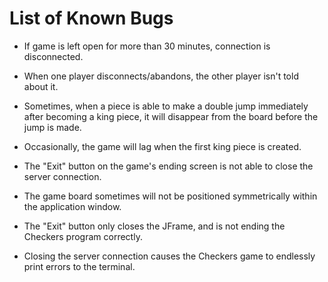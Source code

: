 # List of Known Bugs

- If game is left open for more than 30 minutes, connection is disconnected.

- When one player disconnects/abandons, the other player isn't told about it.

- Sometimes, when a piece is able to make a double jump immediately after becoming a king piece, it will disappear from the board before the jump is made.

- Occasionally, the game will lag when the first king piece is created. 

- The "Exit" button on the game's ending screen is not able to close the server connection.

- The game board sometimes will not be positioned symmetrically within the application window.

- The "Exit" button only closes the JFrame, and is not ending the Checkers program correctly.

- Closing the server connection causes the Checkers game to endlessly print errors to the terminal.

